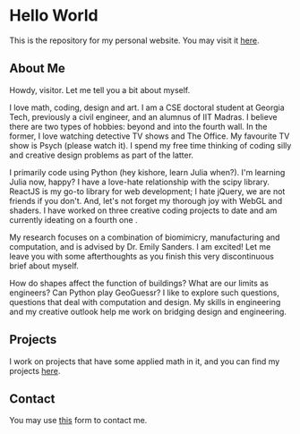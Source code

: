 # Hello World
This is the repository for my personal website. You may visit it [here](https://kichappa.github.io/).

## About Me
Howdy, visitor. Let me tell you a bit about myself.

I love math, coding, design and art. I am a CSE doctoral student at Georgia Tech, previously a civil engineer, and an alumnus of IIT Madras. I believe there are two types of hobbies: beyond and into the fourth wall. In the former, I love watching detective TV shows and The Office. My favourite TV show is Psych (please watch it). I spend my free time thinking of coding silly and creative design problems as part of the latter.

I primarily code using Python (hey kishore, learn Julia when?). I'm learning Julia now, happy? I have a love-hate relationship with the scipy library. ReactJS is my go-to library for web development; I hate jQuery, we are not friends if you don't. And, let's not forget my thorough joy with WebGL and shaders. I have worked on three creative coding projects to date and am currently ideating on a fourth one .

My research focuses on a combination of biomimicry, manufacturing and computation, and is advised by Dr. Emily Sanders. I am excited! Let me leave you with some afterthoughts as you finish this very discontinuous brief about myself.

How do shapes affect the function of buildings? What are our limits as engineers? Can Python play GeoGuessr? I like to explore such questions, questions that deal with computation and design. My skills in engineering and my creative outlook help me work on bridging design and engineering.

## Projects
I work on projects that have some applied math in it, and you can find my projects [here](https://kichappa.github.io/#/projects).

## Contact
You may use [this](https://kichappa.github.io/#/links#contact) form to contact me.
